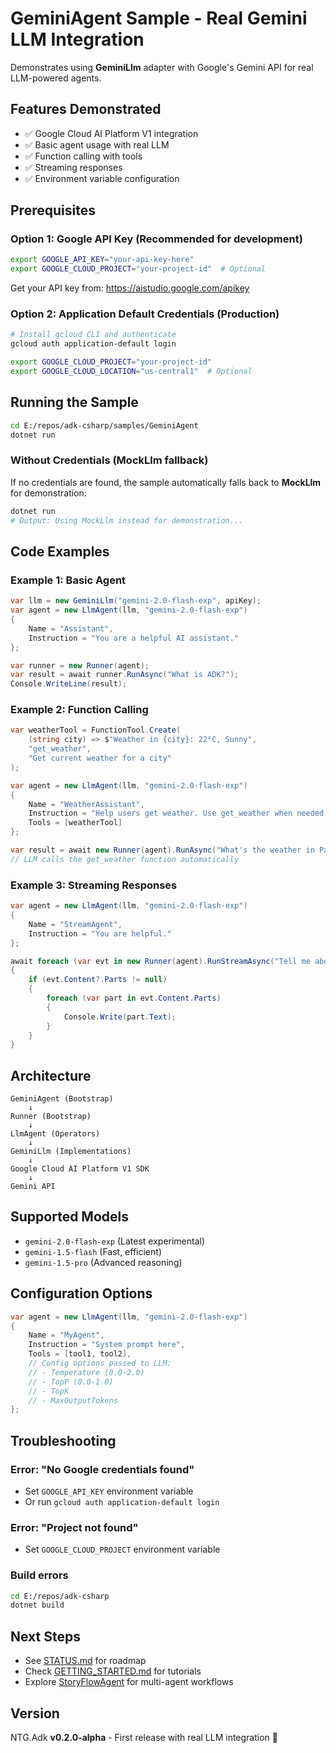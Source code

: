 # GeminiAgent Sample - Real Gemini LLM Integration

Demonstrates using **GeminiLlm** adapter with Google's Gemini API for real LLM-powered agents.

## Features Demonstrated

- ✅ Google Cloud AI Platform V1 integration
- ✅ Basic agent usage with real LLM
- ✅ Function calling with tools
- ✅ Streaming responses
- ✅ Environment variable configuration

## Prerequisites

### Option 1: Google API Key (Recommended for development)

```bash
export GOOGLE_API_KEY="your-api-key-here"
export GOOGLE_CLOUD_PROJECT="your-project-id"  # Optional
```

Get your API key from: https://aistudio.google.com/apikey

### Option 2: Application Default Credentials (Production)

```bash
# Install gcloud CLI and authenticate
gcloud auth application-default login

export GOOGLE_CLOUD_PROJECT="your-project-id"
export GOOGLE_CLOUD_LOCATION="us-central1"  # Optional
```

## Running the Sample

```bash
cd E:/repos/adk-csharp/samples/GeminiAgent
dotnet run
```

### Without Credentials (MockLlm fallback)

If no credentials are found, the sample automatically falls back to **MockLlm** for demonstration:

```bash
dotnet run
# Output: Using MockLlm instead for demonstration...
```

## Code Examples

### Example 1: Basic Agent

```csharp
var llm = new GeminiLlm("gemini-2.0-flash-exp", apiKey);
var agent = new LlmAgent(llm, "gemini-2.0-flash-exp")
{
    Name = "Assistant",
    Instruction = "You are a helpful AI assistant."
};

var runner = new Runner(agent);
var result = await runner.RunAsync("What is ADK?");
Console.WriteLine(result);
```

### Example 2: Function Calling

```csharp
var weatherTool = FunctionTool.Create(
    (string city) => $"Weather in {city}: 22°C, Sunny",
    "get_weather",
    "Get current weather for a city"
);

var agent = new LlmAgent(llm, "gemini-2.0-flash-exp")
{
    Name = "WeatherAssistant",
    Instruction = "Help users get weather. Use get_weather when needed.",
    Tools = [weatherTool]
};

var result = await new Runner(agent).RunAsync("What's the weather in Paris?");
// LLM calls the get_weather function automatically
```

### Example 3: Streaming Responses

```csharp
var agent = new LlmAgent(llm, "gemini-2.0-flash-exp")
{
    Name = "StreamAgent",
    Instruction = "You are helpful."
};

await foreach (var evt in new Runner(agent).RunStreamAsync("Tell me about ADK"))
{
    if (evt.Content?.Parts != null)
    {
        foreach (var part in evt.Content.Parts)
        {
            Console.Write(part.Text);
        }
    }
}
```

## Architecture

```
GeminiAgent (Bootstrap)
    ↓
Runner (Bootstrap)
    ↓
LlmAgent (Operators)
    ↓
GeminiLlm (Implementations)
    ↓
Google Cloud AI Platform V1 SDK
    ↓
Gemini API
```

## Supported Models

- `gemini-2.0-flash-exp` (Latest experimental)
- `gemini-1.5-flash` (Fast, efficient)
- `gemini-1.5-pro` (Advanced reasoning)

## Configuration Options

```csharp
var agent = new LlmAgent(llm, "gemini-2.0-flash-exp")
{
    Name = "MyAgent",
    Instruction = "System prompt here",
    Tools = [tool1, tool2],
    // Config options passed to LLM:
    // - Temperature (0.0-2.0)
    // - TopP (0.0-1.0)
    // - TopK
    // - MaxOutputTokens
};
```

## Troubleshooting

### Error: "No Google credentials found"
- Set `GOOGLE_API_KEY` environment variable
- Or run `gcloud auth application-default login`

### Error: "Project not found"
- Set `GOOGLE_CLOUD_PROJECT` environment variable

### Build errors
```bash
cd E:/repos/adk-csharp
dotnet build
```

## Next Steps

- See [STATUS.md](../../STATUS.md) for roadmap
- Check [GETTING_STARTED.md](../../GETTING_STARTED.md) for tutorials
- Explore [StoryFlowAgent](../StoryFlowAgent) for multi-agent workflows

## Version

NTG.Adk **v0.2.0-alpha** - First release with real LLM integration 🎉
